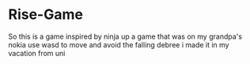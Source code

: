 # Rise-Game
So this is a game inspired by ninja up a game that was on my grandpa's nokia 
use wasd to move and avoid the falling debree
i made it in my vacation from uni 
